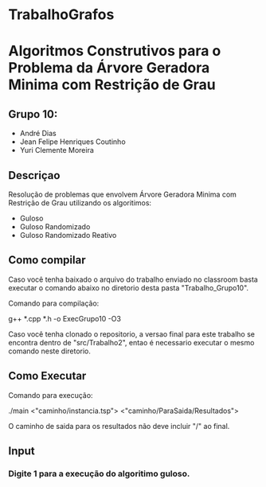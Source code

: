 # TrabalhoGrafos
# Algoritmos Construtivos para o Problema da Árvore Geradora Minima com Restrição de Grau 

## Grupo 10:
- André Dias
- Jean Felipe Henriques Coutinho
- Yuri Clemente Moreira
## Descriçao

Resolução de problemas que envolvem Árvore Geradora Minima com Restrição de Grau utilizando os algoritimos:
- Guloso
- Guloso Randomizado
- Guloso Randomizado Reativo

## Como compilar

Caso você tenha baixado o arquivo do trabalho enviado no classroom basta executar o comando abaixo no diretorio desta pasta "Trabalho_Grupo10".

Comando para compilação:  

  g++ *.cpp *.h -o ExecGrupo10 -O3 

Caso você tenha clonado o repositorio, a versao final para este trabalho se encontra dentro de "src/Trabalho2", entao é necessario executar o mesmo comando neste diretorio.

## Como Executar

Comando para execução: 

  ./main <"caminho/instancia.tsp"> <"caminho/ParaSaida/Resultados">

O caminho de saida para os resultados não deve incluir "/" ao final.

## Input

### Digite 1 para a execução do algoritimo guloso.

